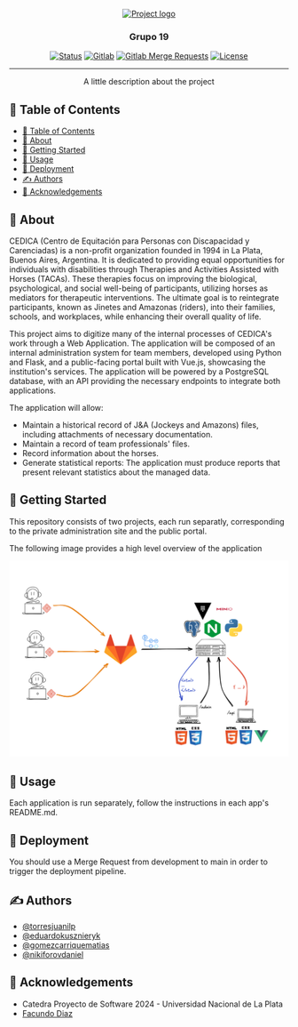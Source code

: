 <p align="center">
  <a href="" rel="noopener">
 <img width=200px height=200px src="https://i.imgur.com/6wj0hh6.jpg" alt="Project logo"></a>
</p>

<h3 align="center">Grupo 19</h3>

<div align="center">

[![Status](https://img.shields.io/badge/status-active-success.svg)]()
[![Gitlab](https://img.shields.io/github/issues/kylelobo/The-Documentation-Compendium.svg)](https://gitlab.catedras.linti.unlp.edu.ar/proyecto2024/proyectos/grupo19/code/-/issues)
[![Gitlab Merge Requests](https://img.shields.io/github/issues-pr/kylelobo/The-Documentation-Compendium.svg)](https://gitlab.catedras.linti.unlp.edu.ar/proyecto2024/proyectos/grupo19/code/-/merge_requests)
[![License](https://img.shields.io/badge/license-MIT-blue.svg)](/LICENSE)

</div>

---

<p align="center">A little description about the project
    <br> 
</p>

## 📝 Table of Contents

- [📝 Table of Contents](#-table-of-contents)
- [🧐 About ](#-about-)
- [🏁 Getting Started ](#-getting-started-)
- [🎈 Usage ](#-usage-)
- [🚀 Deployment ](#-deployment-)
- [✍️ Authors ](#️-authors-)
- [🎉 Acknowledgements ](#-acknowledgements-)

## 🧐 About <a name = "about"></a>
CEDICA (Centro de Equitación para Personas con Discapacidad y Carenciadas) is a non-profit organization founded in 1994 in La Plata, Buenos Aires, Argentina. It is dedicated to providing equal opportunities for individuals with disabilities through Therapies and Activities Assisted with Horses (TACAs). These therapies focus on improving the biological, psychological, and social well-being of participants, utilizing horses as mediators for therapeutic interventions. The ultimate goal is to reintegrate participants, known as Jinetes and Amazonas (riders), into their families, schools, and workplaces, while enhancing their overall quality of life.

This project aims to digitize many of the internal processes of CEDICA's work through a Web Application. The application will be composed of an internal administration system for team members, developed using Python and Flask, and a public-facing portal built with Vue.js, showcasing the institution's services. The application will be powered by a PostgreSQL database, with an API providing the necessary endpoints to integrate both applications.


The application will allow:
- Maintain a historical record of J&A (Jockeys and Amazons) files, including attachments of necessary documentation.
- Maintain a record of team professionals' files.
- Record information about the horses.
- Generate statistical reports: The application must produce reports that present relevant statistics about the managed data.

## 🏁 Getting Started <a name = "getting_started"></a>
This repository consists of two projects, each run separatly, corresponding to the private administration site and the public portal.

The following image provides a high level overview of the application
<p align="center">
  <a href="" rel="noopener">
 <img max-width=400px max-height="auto" src="docs/infraestructura.png" alt="Project logo"></a>
</p>

## 🎈 Usage <a name="usage"></a>

Each application is run separately, follow the instructions in each app's README.md.

## 🚀 Deployment <a name = "deployment"></a>

You should use a Merge Request from development to main in order to trigger the deployment pipeline.

## ✍️ Authors <a name = "authors"></a>

- [@torresjuanilp](https://gitlab.catedras.linti.unlp.edu.ar/torresjuanilp)
- [@eduardokusznieryk](https://gitlab.catedras.linti.unlp.edu.ar/eduardokusznieryk )
- [@gomezcarriquematias](https://gitlab.catedras.linti.unlp.edu.ar/gomezcarriquematias)
- [@nikiforovdaniel](https://gitlab.catedras.linti.unlp.edu.ar/nikiforovdaniel)

## 🎉 Acknowledgements <a name = "acknowledgement"></a>

- Catedra Proyecto de Software 2024 - Universidad Nacional de La Plata
- [Facundo Diaz]("")